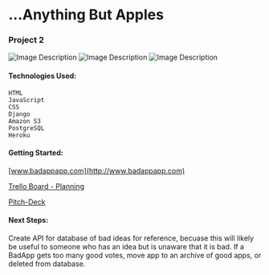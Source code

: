 <h1>...Anything But Apples</h1>
<h3>Project 2</h3>

![Image Description](./public/images/screenshots/ScreenShot1.png)
![Image Description](./public/images/screenshots/ScreenShot2.png)
![Image Description](./public/images/screenshots/ScreenShot3.png)

<h4>Technologies Used:</h4>

  	HTML
  	JavaScript
    CSS
    Django
    Amazon S3
    PostgreSQL
    Heroku




<h4>Getting Started:</h4>

[www.badappapp.com](http://www.badappapp.com)
	
[Trello Board - Planning](https://trello.com/b/9h6jCBzr/user-stories)

[Pitch-Deck](https://docs.google.com/presentation/d/1fcqI8YcUExeqlxLOi6gl843j50fqCdhSCQAcK9YTn9Y/edit?usp=sharing)


<h4>Next Steps:</h4>

  Create API for database of bad ideas for reference, becuase this will likely be useful to someone who has an idea but is unaware that it is bad.
  If a BadApp gets too many good votes, move app to an archive of good apps, or deleted from database.

